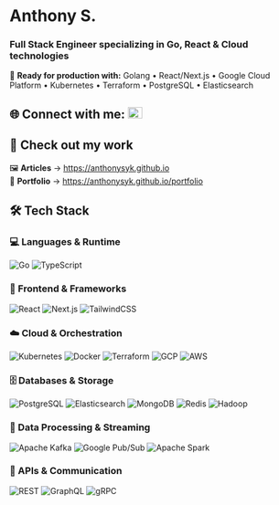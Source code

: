 # Anthony S.

### Full Stack Engineer specializing in Go, React & Cloud technologies

🎯 **Ready for production with:** Golang • React/Next.js • Google Cloud Platform • Kubernetes • Terraform • PostgreSQL • Elasticsearch

## 🌐 Connect with me: <a href="https://linkedin.com/in/anthony-ssi-yan-kai"><img src="https://raw.githubusercontent.com/rahuldkjain/github-profile-readme-generator/master/src/images/icons/Social/linked-in-alt.svg" alt="LinkedIn" height="20" width="25" /></a>

## 🚀 Check out my work

<p>
  🖼️ <strong>Articles</strong> → <a href="https://anthonysyk.github.io" target="_blank rel="noopener noreferrer"">https://anthonysyk.github.io</a><br>
  📝 <strong>Portfolio</strong> → <a href="https://anthonysyk.github.io/portfolio" target="_blank" rel="noopener noreferrer">https://anthonysyk.github.io/portfolio</a>
</p>

## 🛠️ Tech Stack

### 💻 Languages & Runtime

![Go](https://img.shields.io/badge/golang-00ADD8?logo=go&logoColor=white&style=for-the-badge) 
![TypeScript](https://img.shields.io/badge/typescript-3178C6?logo=typescript&logoColor=white&style=for-the-badge)

### 🎨 Frontend & Frameworks

![React](https://img.shields.io/badge/react-61DAFB?logo=react&logoColor=black&style=for-the-badge) 
![Next.js](https://img.shields.io/badge/next.js-000000?logo=nextdotjs&logoColor=white&style=for-the-badge) 
![TailwindCSS](https://img.shields.io/badge/tailwindcss-06B6D4?logo=tailwindcss&logoColor=white&style=for-the-badge)

### ☁️ Cloud & Orchestration

![Kubernetes](https://img.shields.io/badge/kubernetes-326CE5?logo=kubernetes&logoColor=white&style=for-the-badge) 
![Docker](https://img.shields.io/badge/docker-2496ED?logo=docker&logoColor=white&style=for-the-badge) 
![Terraform](https://img.shields.io/badge/terraform-7B42BC?logo=terraform&logoColor=white&style=for-the-badge) 
![GCP](https://img.shields.io/badge/gcp-4285F4?logo=googlecloud&logoColor=white&style=for-the-badge) 
![AWS](https://img.shields.io/badge/aws-FF9900?logo=amazonaws&logoColor=white&style=for-the-badge)

### 🗄️ Databases & Storage

![PostgreSQL](https://img.shields.io/badge/postgresql-336791?logo=postgresql&logoColor=white&style=for-the-badge) 
![Elasticsearch](https://img.shields.io/badge/elasticsearch-005571?logo=elasticsearch&logoColor=white&style=for-the-badge) 
![MongoDB](https://img.shields.io/badge/mongodb-47A248?logo=mongodb&logoColor=white&style=for-the-badge) 
![Redis](https://img.shields.io/badge/redis-DC382D?logo=redis&logoColor=white&style=for-the-badge) 
![Hadoop](https://img.shields.io/badge/hadoop-E5F442?logo=apachehadoop&logoColor=black&style=for-the-badge)

### 🚀 Data Processing & Streaming

![Apache Kafka](https://img.shields.io/badge/kafka-231F20?logo=apachekafka&logoColor=white&style=for-the-badge) 
![Google Pub/Sub](https://img.shields.io/badge/pubsub-4285F4?logo=googlecloud&logoColor=white&style=for-the-badge) 
![Apache Spark](https://img.shields.io/badge/spark-E25A1C?logo=apachespark&logoColor=white&style=for-the-badge)

### 🔗 APIs & Communication

![REST](https://img.shields.io/badge/REST-F47442?logo=rest&logoColor=white&style=for-the-badge) 
![GraphQL](https://img.shields.io/badge/graphql-E10098?logo=graphql&logoColor=white&style=for-the-badge) 
![gRPC](https://img.shields.io/badge/grpc-4285F4?logo=grpc&logoColor=white&style=for-the-badge)
